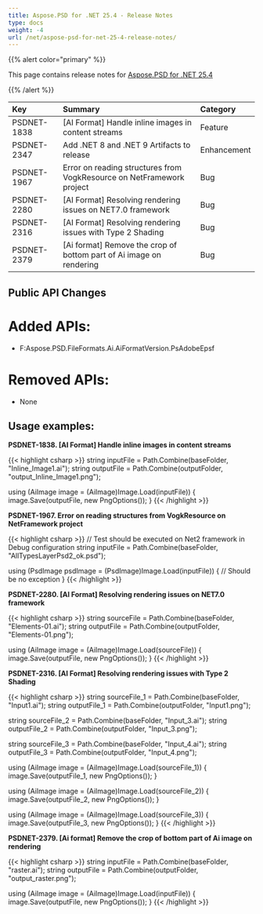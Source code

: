```yaml
---
title: Aspose.PSD for .NET 25.4 - Release Notes
type: docs
weight: -4
url: /net/aspose-psd-for-net-25-4-release-notes/
---
```


{{% alert color="primary" %}}

This page contains release notes for [Aspose.PSD for .NET 25.4](https://www.nuget.org/packages/Aspose.PSD/)

{{% /alert %}}

| **Key**     | **Summary**                                                                               | **Category** |
|:------------|:------------------------------------------------------------------------------------------|:------------|
| PSDNET-1838 | [AI Format] Handle inline images in content streams                                       | Feature |
| PSDNET-2347 | Add .NET 8 and .NET 9 Artifacts to release                                                | Enhancement |
| PSDNET-1967 | Error on reading structures from VogkResource on NetFramework project                     | Bug |
| PSDNET-2280 | [AI Format] Resolving rendering issues on NET7.0 framework                                | Bug |
| PSDNET-2316 | [AI Format] Resolving rendering issues with Type 2 Shading                                | Bug |
| PSDNET-2379 | [Ai format] Remove the crop of bottom part of Ai image on rendering                       | Bug |


## **Public API Changes**
# **Added APIs:**
- F:Aspose.PSD.FileFormats.Ai.AiFormatVersion.PsAdobeEpsf

# **Removed APIs:**
- None


## **Usage examples:**

**PSDNET-1838. [AI Format] Handle inline images in content streams**

{{< highlight csharp >}}
string inputFile = Path.Combine(baseFolder, "Inline_Image1.ai");
string outputFile = Path.Combine(outputFolder, "output_Inline_Image1.png");

using (AiImage image = (AiImage)Image.Load(inputFile))
{
    image.Save(outputFile, new PngOptions());
}
{{< /highlight >}}

**PSDNET-1967. Error on reading structures from VogkResource on NetFramework project**

{{< highlight csharp >}}
// Test should be executed on Net2 framework in Debug configuration
string inputFile = Path.Combine(baseFolder, "AllTypesLayerPsd2_ok.psd");

using (PsdImage psdImage = (PsdImage)Image.Load(inputFile))
{
    // Should be no exception
}
{{< /highlight >}}

**PSDNET-2280. [AI Format] Resolving rendering issues on NET7.0 framework**

{{< highlight csharp >}}
string sourceFile = Path.Combine(baseFolder, "Elements-01.ai");
string outputFile = Path.Combine(outputFolder, "Elements-01.png");

using (AiImage image = (AiImage)Image.Load(sourceFile))
{
    image.Save(outputFile, new PngOptions());
}
{{< /highlight >}}

**PSDNET-2316. [AI Format] Resolving rendering issues with Type 2 Shading**

{{< highlight csharp >}}
string sourceFile_1 = Path.Combine(baseFolder, "Input1.ai");
string outputFile_1 = Path.Combine(outputFolder, "Input1.png");

string sourceFile_2 = Path.Combine(baseFolder, "Input_3.ai");
string outputFile_2 = Path.Combine(outputFolder, "Input_3.png");

string sourceFile_3 = Path.Combine(baseFolder, "Input_4.ai");
string outputFile_3 = Path.Combine(outputFolder, "Input_4.png");

using (AiImage image = (AiImage)Image.Load(sourceFile_1))
{
    image.Save(outputFile_1, new PngOptions());
}

using (AiImage image = (AiImage)Image.Load(sourceFile_2))
{
    image.Save(outputFile_2, new PngOptions());
}

using (AiImage image = (AiImage)Image.Load(sourceFile_3))
{
    image.Save(outputFile_3, new PngOptions());
}
{{< /highlight >}}

**PSDNET-2379. [Ai format] Remove the crop of bottom part of Ai image on rendering**

{{< highlight csharp >}}
string inputFile = Path.Combine(baseFolder, "raster.ai");
string outputFile = Path.Combine(outputFolder, "output_raster.png");

using (AiImage image = (AiImage)Image.Load(inputFile))
{
    image.Save(outputFile, new PngOptions());
}
{{< /highlight >}}
